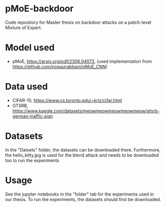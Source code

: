 # pMoE-backdoor
Code repository for Master thesis on backdoor attacks on a patch-level Mixture of Expert.

# Model used
- pMoE, https://arxiv.org/pdf/2306.04073, (used implementation from https://github.com/nowazrabbani/pMoE_CNN)

# Data used
- CIFAR-10, https://www.cs.toronto.edu/~kriz/cifar.html
- GTSRB, https://www.kaggle.com/datasets/meowmeowmeowmeowmeow/gtsrb-german-traffic-sign

# Datasets
In the "Datsets" folder, the datasets can be downloaded there. Furthermore, the hello_kitty.jpg is used for the blend attack and needs to be downloaded too to run the experiments

# Usage
See the jupyter notebooks in the "folder" tab for the experiments used in our thesis. To run the experiments, the datasets should first be downloaded.
